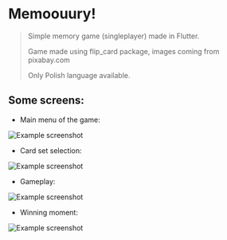 # Memoouury!
> Simple memory game (singleplayer) made in Flutter.
>
> Game made using flip_card package, images coming from pixabay.com
>
> Only Polish language available.

## Some screens:

- Main menu of the game:

![Example screenshot](./readMeImgs/mainMenu.jpg)



- Card set selection:

![Example screenshot](./readMeImgs/cardChoice.jpg)



- Gameplay:

![Example screenshot](./readMeImgs/gameplay.jpg)



- Winning moment:

![Example screenshot](./readMeImgs/win.jpg)
